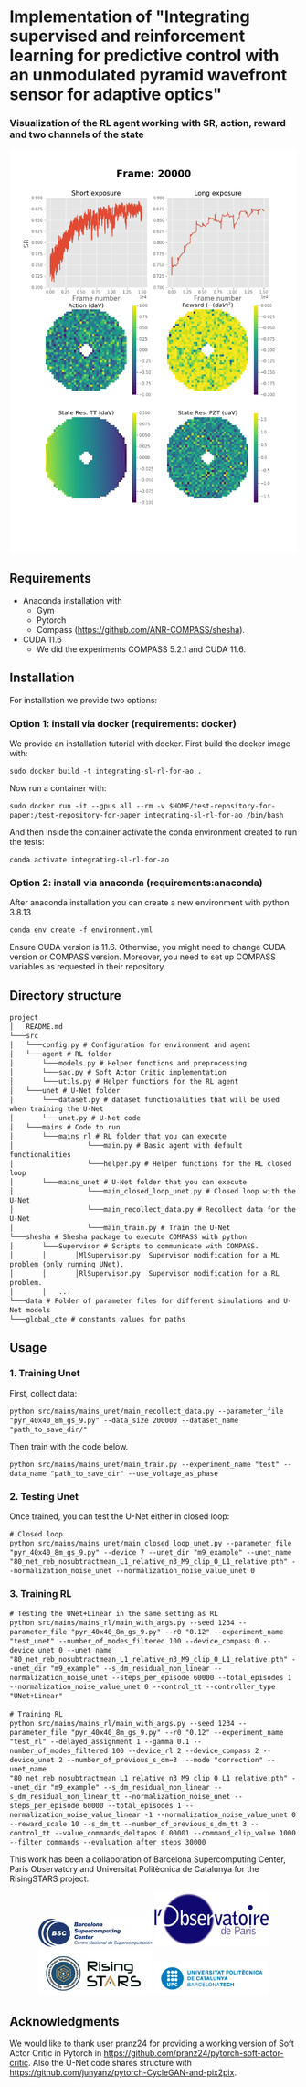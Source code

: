 # Implementation of "Integrating supervised and reinforcement learning for predictive control with an unmodulated pyramid wavefront sensor for adaptive optics"

### Visualization of the RL agent working with SR, action, reward and two channels of the state

<div align="center">
    <img src="https://github.com/Tomeu7/Integrating-SL-and-RL-for-AO/blob/main/img/visualisation.gif" width="600">
</div>

## Requirements

+ Anaconda installation with
    - Gym
    - Pytorch
    - Compass (https://github.com/ANR-COMPASS/shesha).
+ CUDA 11.6
    - We did the experiments COMPASS 5.2.1 and CUDA 11.6.

## Installation

For installation we provide two options:

### Option 1: install via docker (requirements: docker)

We provide an installation tutorial with docker. First build the docker image with:

```
sudo docker build -t integrating-sl-rl-for-ao .
```

Now run a container with:

```
sudo docker run -it --gpus all --rm -v $HOME/test-repository-for-paper:/test-repository-for-paper integrating-sl-rl-for-ao /bin/bash
```

And then inside the container activate the conda environment created to run the tests:
```
conda activate integrating-sl-rl-for-ao
```

### Option 2: install via anaconda (requirements:anaconda)

After anaconda installation you can create a new environment with python 3.8.13

```
conda env create -f environment.yml
```

Ensure CUDA version is 11.6. Otherwise, you might need to change CUDA version or COMPASS version. Moreover, you need to set up COMPASS variables as requested in their repository.


## Directory structure

```
project
│   README.md
└───src
│   └───config.py # Configuration for environment and agent
│   └───agent # RL folder
│       └───models.py # Helper functions and preprocessing
│       └───sac.py # Soft Actor Critic implementation
│       └───utils.py # Helper functions for the RL agent
│   └───unet # U-Net folder
│       └───dataset.py # dataset functionalities that will be used when training the U-Net
│       └───unet.py # U-Net code
│   └───mains # Code to run
│       └───mains_rl # RL folder that you can execute
│                  └───main.py # Basic agent with default functionalities
│                  └───helper.py # Helper functions for the RL closed loop
│       └───mains_unet # U-Net folder that you can execute
│                  └───main_closed_loop_unet.py # Closed loop with the U-Net
│                  └───main_recollect_data.py # Recollect data for the U-Net
│                  └───main_train.py # Train the U-Net
└───shesha # Shesha package to execute COMPASS with python
│       └───Supervisor # Scripts to communicate with COMPASS.
│       │       │MlSupervisor.py  Supervisor modification for a ML problem (only running UNet).
│       │       │RlSupervisor.py  Supervisor modification for a RL problem.
│       │   ...
└───data # Folder of parameter files for different simulations and U-Net models
└───global_cte # constants values for paths
```

## Usage

### 1. Training Unet

First, collect data:

```
python src/mains/mains_unet/main_recollect_data.py --parameter_file "pyr_40x40_8m_gs_9.py" --data_size 200000 --dataset_name "path_to_save_dir/"
```

Then train with the code below.

```
python src/mains/mains_unet/main_train.py --experiment_name "test" --data_name "path_to_save_dir" --use_voltage_as_phase
```

### 2. Testing Unet

Once trained, you can test the U-Net either in closed loop:

```
# Closed loop
python src/mains/mains_unet/main_closed_loop_unet.py --parameter_file "pyr_40x40_8m_gs_9.py" --device 7 --unet_dir "m9_example" --unet_name "80_net_reb_nosubtractmean_L1_relative_n3_M9_clip_0_L1_relative.pth" --normalization_noise_unet --normalization_noise_value_unet 0
```

### 3. Training RL


```
# Testing the UNet+Linear in the same setting as RL
python src/mains/mains_rl/main_with_args.py --seed 1234 --parameter_file "pyr_40x40_8m_gs_9.py" --r0 "0.12" --experiment_name "test_unet" --number_of_modes_filtered 100 --device_compass 0 --device_unet 0 --unet_name "80_net_reb_nosubtractmean_L1_relative_n3_M9_clip_0_L1_relative.pth" --unet_dir "m9_example" --s_dm_residual_non_linear --normalization_noise_unet --steps_per_episode 60000 --total_episodes 1 --normalization_noise_value_unet 0 --control_tt --controller_type "UNet+Linear"

# Training RL
python src/mains/mains_rl/main_with_args.py --seed 1234 --parameter_file "pyr_40x40_8m_gs_9.py" --r0 "0.12" --experiment_name "test_rl" --delayed_assignment 1 --gamma 0.1 --number_of_modes_filtered 100 --device_rl 2 --device_compass 2 --device_unet 2 --number_of_previous_s_dm=3  --mode "correction" --unet_name "80_net_reb_nosubtractmean_L1_relative_n3_M9_clip_0_L1_relative.pth" --unet_dir "m9_example" --s_dm_residual_non_linear --s_dm_residual_non_linear_tt --normalization_noise_unet --steps_per_episode 60000 --total_episodes 1 --normalization_noise_value_linear -1 --normalization_noise_value_unet 0 --reward_scale 10 --s_dm_tt --number_of_previous_s_dm_tt 3 --control_tt --value_commands_deltapos 0.00001 --command_clip_value 1000 --filter_commands --evaluation_after_steps 30000
```

This work has been a collaboration of Barcelona Supercomputing Center, Paris Observatory and Universitat Politècnica de Catalunya for the RisingSTARS project.

<div align="center">
  <img src="https://github.com/Tomeu7/Integrating-SL-and-RL-for-AO/blob/main/img/Image1.png" width="200" />
  <img src="https://github.com/Tomeu7/Integrating-SL-and-RL-for-AO/blob/main/img/Image2.png" width="200" />
  <img src="https://github.com/Tomeu7/Integrating-SL-and-RL-for-AO/blob/main/img/Image3.jpg" width="200" />
  <img src="https://github.com/Tomeu7/Integrating-SL-and-RL-for-AO/blob/main/img/Image4.png" width="200" />
</div>

## Acknowledgments

We would like to thank user pranz24 for providing a working version of Soft Actor Critic in Pytorch in https://github.com/pranz24/pytorch-soft-actor-critic. Also the U-Net code shares structure with https://github.com/junyanz/pytorch-CycleGAN-and-pix2pix.